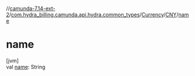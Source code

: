 //[camunda-7.14-ext-2](../../../../index.md)/[com.hydra_billing.camunda.api.hydra.common_types](../../index.md)/[Currency](../index.md)/[CNY](index.md)/[name](name.md)

# name

[jvm]\
val [name](name.md): String
